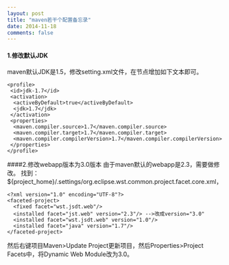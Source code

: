```yaml
---
layout: post
title: "maven若干个配置备忘录"
date: 2014-11-18
comments: false
---
```


#### 1.修改默认JDK
maven默认JDK是1.5，修改setting.xml文件，在<profiles>节点增加如下文本即可。

	<profile>
	 <id>jdk-1.7</id>
	 <activation>
	  <activeByDefault>true</activeByDefault>
	  <jdk>1.7</jdk>
	 </activation>
	 <properties>
	  <maven.compiler.source>1.7</maven.compiler.source>
	  <maven.compiler.target>1.7</maven.compiler.target>
	  <maven.compiler.compilerVersion>1.7</maven.compiler.compilerVersion>
	 </properties>
	</profile>

####2.修改webapp版本为3.0版本
由于maven默认的webapp是2.3，需要做修改。
找到：${project_home}/.settings/org.eclipse.wst.common.project.facet.core.xml， 

	<?xml version="1.0" encoding="UTF-8"?>
	<faceted-project>
	  <fixed facet="wst.jsdt.web"/>
	  <installed facet="jst.web" version="2.3"/> -->改成version="3.0"
	  <installed facet="wst.jsdt.web" version="1.0"/>
	  <installed facet="java" version="1.7"/>
	</faceted-project>
	
然后右键项目Maven>Update Project更新项目，然后Properties>Project Facets中，将Dynamic Web Module改为3.0。